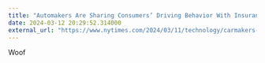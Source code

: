 ```yaml
---
title: "Automakers Are Sharing Consumers’ Driving Behavior With Insurance Companies"
date: 2024-03-12 20:29:52.314000
external_url: "https://www.nytimes.com/2024/03/11/technology/carmakers-driver-tracking-insurance.html"
---
```


Woof